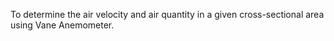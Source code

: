 To determine the air velocity and air quantity in a given cross-sectional area using Vane Anemometer.
